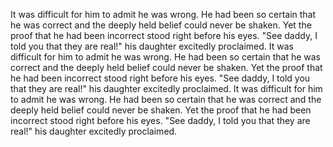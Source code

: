 It was difficult for him to admit he was wrong. He had been so certain that he was correct and the deeply held belief could never be shaken. Yet the proof that he had been incorrect stood right before his eyes. "See daddy, I told you that they are real!" his daughter excitedly proclaimed.
It was difficult for him to admit he was wrong. He had been so certain that he was correct and the deeply held belief could never be shaken. Yet the proof that he had been incorrect stood right before his eyes. "See daddy, I told you that they are real!" his daughter excitedly proclaimed.
It was difficult for him to admit he was wrong. He had been so certain that he was correct and the deeply held belief could never be shaken. Yet the proof that he had been incorrect stood right before his eyes. "See daddy, I told you that they are real!" his daughter excitedly proclaimed.
